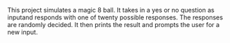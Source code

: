 This project simulates a magic 8 ball. It takes in a yes or no question as inputand responds with one of twenty possible responses. The responses are randomly  decided. It then prints the result and prompts the user for a new input.  
